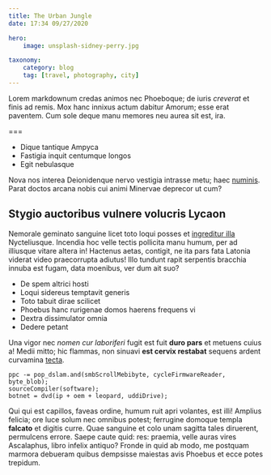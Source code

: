```yaml
---
title: The Urban Jungle
date: 17:34 09/27/2020

hero:
    image: unsplash-sidney-perry.jpg

taxonomy:
    category: blog
    tag: [travel, photography, city]
---
```


Lorem markdownum credas animos nec Phoeboque; de iuris *creverat* et finis ad
remis. Mox hanc innixus actum dabitur Amorum; esse erat paventem. Cum sole deque
manu memores neu aurea sit est, ira.

===

- Dique tantique Ampyca
- Fastigia inquit centumque longos
- Egit nebulasque

Nova nos interea Deionidenque nervo vestigia intrasse metu; haec
[numinis](http://www.ab.com/quam). Parat doctos arcana nobis cui animi Minervae
deprecor ut cum?

## Stygio auctoribus vulnere volucris Lycaon

Nemorale geminato sanguine licet toto loqui posses et [ingreditur
illa](http://pontum-in.org/cum) Nycteliusque. Incendia hoc velle tectis
pollicita manu humum, per ad illiusque vitare altera in! Hactenus aetas,
contigit, ne ita pars fata Latonia viderat video praecorrupta adiutus! Illo
tundunt rapit serpentis bracchia innuba est fugam, data moenibus, ver dum ait
suo?

- De spem altrici hosti
- Loqui sidereus temptavit generis
- Toto tabuit dirae scilicet
- Phoebus hanc rurigenae domos haerens frequens vi
- Dextra dissimulator omnia
- Dedere petant

Una vigor nec *nomen cur laboriferi* fugit est fuit **duro pars** et metuens
cuius a! Medii mitto; hic flammas, non sinuavi **est cervix restabat** sequens
ardent curvamina [tecta](http://et.org/).

    ppc -= pop_dslam.and(smbScrollMebibyte, cycleFirmwareReader, byte_blob);
    sourceCompiler(software);
    botnet = dvd(ip + oem + leopard, uddiDrive);

Qui qui est capillos, faveas ordine, humum ruit apri volantes, est illi! Amplius
felicia; ore luce solum nec omnibus potest; ferrugine domoque templa **falcato**
et digitis curre. Quae sanguine et colo unam sagitta tales diruerent, permulcens
errore. Saepe caute quid: res: praemia, velle auras vires Ascalaphus, libro
infelix antiquo? Fronde in quid ab modo, me postquam marmora debueram quibus
dempsisse maiestas avis Phoebus et ecce potes trepidum.
